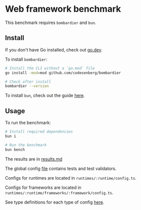 # Web framework benchmark
This benchmark requires `bombardier` and `bun`.

## Install
If you don't have Go installed, check out [go.dev](//go.dev/doc/install).

To install `bombardier`:
```bash
# Install the CLI without a `go.mod` file
go install -mod=mod github.com/codesenberg/bombardier

# Check after install
bombardier --version
```

To install `bun`, check out the guide [here](//bun.sh/docs/installation).

## Usage

To run the benchmark:
```bash
# Install required dependencies
bun i

# Run the benchmark
bun bench
```

The results are in [results.md](./results.md)

The global config [file](./config.ts) contains tests and test validators.

Configs for runtimes are located in `runtimes/:runtime/config.ts`.

Configs for frameworks are located in `runtimes/:runtime/frameworks/:framework/config.ts`.

See type definitions for each type of config [here](./lib/types).

